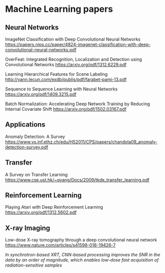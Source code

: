 # Machine Learning papers

## Neural Networks

ImageNet Classification with Deep Convolutional Neural Networks
https://papers.nips.cc/paper/4824-imagenet-classification-with-deep-convolutional-neural-networks.pdf

OverFeat: Integrated Recognition, Localization and Detection using Convolutional Networks
https://arxiv.org/pdf/1312.6229.pdf

Learning Hierarchical Features for Scene Labeling
http://yann.lecun.com/exdb/publis/pdf/farabet-pami-13.pdf

Sequence to Sequence Learning with Neural Networks
https://arxiv.org/pdf/1409.3215.pdf

Batch Normalization: Accelerating Deep Network Training by Reducing Internal Covariate Shift
https://arxiv.org/pdf/1502.03167.pdf

## Applications

Anomaly Detection: A Survey
https://www.vs.inf.ethz.ch/edu/HS2011/CPS/papers/chandola09_anomaly-detection-survey.pdf


## Transfer

A Survey on Transfer Learning
https://www.cse.ust.hk/~qyang/Docs/2009/tkde_transfer_learning.pdf

## Reinforcement Learning

Playing Atari with Deep Reinforcement Learning
https://arxiv.org/pdf/1312.5602.pdf


## X-ray Imaging
Low-dose X-ray tomography through a deep convolutional neural network
https://www.nature.com/articles/s41598-018-19426-7

*In synchrotron-based XRT, CNN-based processing improves the SNR in the data by an order of magnitude, which enables low-dose fast acquisition of radiation-sensitive samples*



